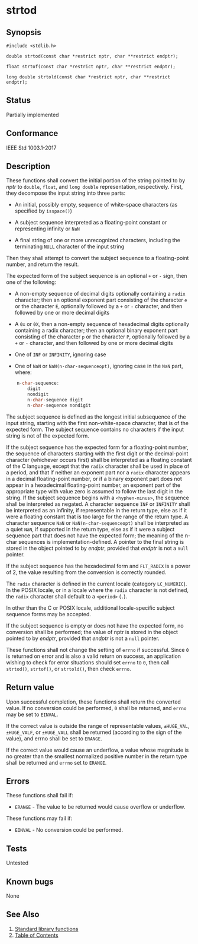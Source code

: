 # strtod

## Synopsis

`#include <stdlib.h>`

`double strtod(const char *restrict nptr, char **restrict endptr);`

`float strtof(const char *restrict nptr, char **restrict endptr);`

`long double strtold(const char *restrict nptr, char **restrict endptr);`

## Status

Partially implemented

## Conformance

IEEE Std 1003.1-2017

## Description

These functions shall convert the initial portion of the string pointed to by _nptr_ to `double`, `float`, and
`long double` representation, respectively. First, they decompose the input string into three parts:

* An initial, possibly empty, sequence of white-space characters (as specified by `isspace()`)

* A subject sequence interpreted as a floating-point constant or representing infinity or `NaN`

* A final string of one or more unrecognized characters, including the terminating `NULL` character of the input string

Then they shall attempt to convert the subject sequence to a floating-point number, and return the result.

The expected form of the subject sequence is an optional `+` or `-` sign, then one of the following:

* A non-empty sequence of decimal digits optionally containing a `radix` character; then an optional exponent part
consisting of the character `e` or the character `E`, optionally followed by a `+` or `-` character, and then
 followed by one or more decimal digits

* A `0x` or `0X`, then a non-empty sequence of hexadecimal digits optionally containing a radix character; then an
optional binary exponent part consisting of the character `p` or the character `P`, optionally followed by a `+` or `-`
character, and then followed by one or more decimal digits

* One of `INF` or `INFINITY`, ignoring case

* One of `NaN` or `NaN(n-char-sequenceopt)`, ignoring case in the `NaN` part, where:

```c
    n-char-sequence:
        digit
        nondigit
        n-char-sequence digit
        n-char-sequence nondigit
```

The subject sequence is defined as the longest initial subsequence of the input string, starting with the first
non-white-space character, that is of the expected form. The subject sequence contains no characters if the input string
is not of the expected form.

If the subject sequence has the expected form for a floating-point number, the sequence of characters starting with the
first digit or the decimal-point character (whichever occurs first) shall be interpreted as a floating constant of the C
language, except that the `radix` character shall be used in place of a period, and that if neither an exponent part nor
a `radix` character appears in a decimal floating-point number, or if a binary exponent part does not appear in a
hexadecimal floating-point number, an exponent part of the appropriate type with value zero is assumed to follow the
last digit in the string. If the subject sequence begins with a `<hyphen-minus>`, the sequence shall be interpreted as
negated. A character sequence `INF` or `INFINITY` shall be interpreted as an infinity, if representable in the return
type, else as if it were a floating constant that is too large for the range of the return type. A character sequence
`NaN` or `NaN(n-char-sequenceopt)` shall be interpreted as a quiet `NaN`, if supported in the return type, else as if it
were a subject sequence part that does not have the expected form; the meaning of the n-char sequences is
implementation-defined. A pointer to the final string is stored in the object pointed to by _endptr_, provided that
_endptr_ is not a `null` pointer.

If the subject sequence has the hexadecimal form and `FLT_RADIX` is a power of 2, the value resulting from the
conversion is correctly rounded.

The
`radix` character is defined in the current locale (category `LC_NUMERIC`). In the POSIX locale, or in a locale where
the `radix` character is not defined, the `radix` character shall default to a `<period>` (`.`).

In other than the C or POSIX locale, additional
locale-specific subject sequence forms may be accepted.

If the subject sequence is empty or does not have the expected form, no conversion shall be performed; the value of nptr
is stored in the object pointed to by _endptr_, provided that _endptr_ is not a `null` pointer.

These functions shall not change the setting of `errno` if successful.
Since `0` is returned on error and is also a valid return on success, an application wishing to check for error
situations should set `errno` to `0`, then call `strtod()`, `strtof()`, or `strtold()`, then check `errno`.

## Return value

Upon successful completion, these functions shall return the converted value. If no conversion could be performed, `0`
shall be returned, and `errno` may be set to `EINVAL`.

If the correct value is outside the range of representable values, `±HUGE_VAL`, `±HUGE_VALF`, or `±HUGE_VALL` shall be
returned (according to the sign of the value), and errno shall be set to `ERANGE`.

If the correct value would cause an underflow, a value whose magnitude is no greater than the smallest normalized
positive number in the return type shall be returned and `errno` set to `ERANGE`.

## Errors

These functions shall fail if:

* `ERANGE` - The value to be returned would cause overflow or underflow.

These functions may fail if:

* `EINVAL` - No conversion could be performed.

## Tests

Untested

## Known bugs

None

## See Also

1. [Standard library functions](../index.md)
2. [Table of Contents](../../../index.md)
